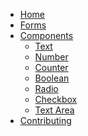 * [Home](/)
* [Forms](forms.md)
* [Components](components/)
    * [Text](components/text.md)
    * [Number](components/number.md)
    * [Counter](components/counter.md)
    * [Boolean]()
    * [Radio]()
    * [Checkbox]()
    * [Text Area](components/text-area.md)
* [Contributing](contributing.md)
